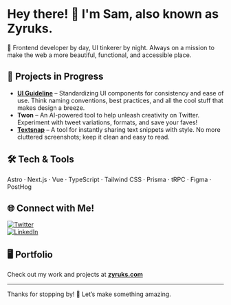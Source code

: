 # Hey there! 👋 I'm Sam, also known as Zyruks.

🌱 Frontend developer by day, UI tinkerer by night. Always on a mission to make the web a more beautiful, functional, and accessible place.

## 🚀 Projects in Progress
- **[UI Guideline](https://v2.uiguideline.com/)** – Standardizing UI components for consistency and ease of use. Think naming conventions, best practices, and all the cool stuff that makes design a breeze.
- **Twon** – An AI-powered tool to help unleash creativity on Twitter. Experiment with tweet variations, formats, and save your faves!
- **[Textsnap](https://www.textsnap.app/)** – A tool for instantly sharing text snippets with style. No more cluttered screenshots; keep it clean and easy to read.

## 🛠️ Tech & Tools
Astro · Next.js · Vue · TypeScript · Tailwind CSS · Prisma · tRPC · Figma · PostHog

## 🌐 Connect with Me!
[![Twitter](https://img.shields.io/badge/Twitter-%231DA1F2.svg?logo=Twitter&logoColor=white)](https://twitter.com/Zyruks)  
[![LinkedIn](https://img.shields.io/badge/LinkedIn-%230077B5.svg?logo=linkedin&logoColor=white)](https://www.linkedin.com/in/zyruks/)

## 🖥️ Portfolio
Check out my work and projects at **[zyruks.com](https://zyruks.com)**

---

Thanks for stopping by! 👾 Let’s make something amazing.
